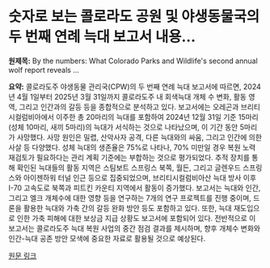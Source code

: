 # 숫자로 보는 콜로라도 공원 및 야생동물국의 두 번째 연례 늑대 보고서 내용…

**원제목:** By the numbers: What Colorado Parks and Wildlife's second annual wolf report reveals ...

**요약:** 콜로라도주 야생동물 관리국(CPW)의 두 번째 연례 늑대 보고서에 따르면, 2024년 4월 1일부터 2025년 3월 31일까지 콜로라도주 내 회색늑대 개체 수 변화, 활동 영역, 그리고 인간과의 갈등 등을 종합적으로 분석하고 있다. 보고서에는 오레곤과 브리티시컬럼비아에서 이주한 총 20마리의 늑대를 포함하여 2024년 12월 31일 기준 15마리(성체 10마리, 새끼 5마리)의 늑대가 서식하는 것으로 나타났으며, 이 기간 동안 5마리가 사망했다.  사망 원인은 밀렵, 산악사자 공격, 다른 늑대와의 싸움, 그리고 인간에 의한 사살 등 다양했다.  성체 늑대의 생존율은 75%로 나타나, 70% 미만일 경우 복원 노력 재검토가 필요하다는 관리 계획 기준에는 부합하는 것으로 평가되었다.  추적 장치를 통해 확인된 늑대들의 활동 지역은 스팀보트 스프링스 북쪽, 월든, 그리고 글렌우드 스프링스와 아이젠하워 터널 인근 등으로 집중되었으며, 브리티시컬럼비아산 늑대 방사 이후 I-70 고속도로 북쪽과 피트킨 카운티 지역에서 활동이 증가했다.  보고서는 늑대와 인간, 그리고 엘크 개체수에 대한 영향 등을 연구하는 7개의 연구 프로젝트를 진행 중이며, 드론을 활용한 늑대와 가축 간의 갈등 완화 방안 등도 포함하고 있다.  또한, 늑대 재도입으로 인한 가축 피해에 대한 보상금 지급 상황도 보고서에 포함되어 있다.  전반적으로 이 보고서는 콜로라도주 늑대 복원 사업의 중간 점검 결과를 제시하며, 향후 개체수 변화와 인간-늑대 공존 방안 모색에 중요한 자료로 활용될 것으로 예상된다.

[원문 링크](https://www.skyhinews.com/news/annual-wolf-report-restoration-colorado-parks-and-wildlife-wolf)
